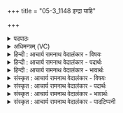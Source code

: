+++
title = "05-3_1148 इन्द्रा याहि"

+++
<details><summary>पदपाठः</summary>

इ꣡न्द्र꣢꣯। आ। या꣣हि। तू꣡तु꣢꣯जानः। उ꣡प꣢꣯। ब्र꣡ह्मा꣢꣯णि। ह꣣रिवः। सुते꣢। द꣣धिष्व। नः। च꣡नः꣢꣯। ११४८।
</details>

<details><summary>अधिमन्त्रम् (VC)</summary>

- इन्द्रः
- मधुच्छन्दा वैश्वामित्रः
- गायत्री
- षड्जः
</details>

<details><summary>हिन्दी : आचार्य रामनाथ वेदालंकार - विषयः</summary>

अगले मन्त्र में फिर उसी विषय का वर्णन है।
</details>

<details><summary>हिन्दी : आचार्य रामनाथ वेदालंकार - पदार्थः</summary>

पदार्थान्वय -  हे(हरिवः)परस्पर आकर्षणवाले सूर्य,चन्द्र,पृथिवी आदि लोकों के स्वामी(इन्द्र)जगदीश्वर!आप(तूतुजानः)शीघ्रता करते हुए,हमारे(ब्रह्माणि)स्तोत्रों के(उप आ याहि)समीप आओ।(नः)हमारे(सुते)पुत्र आदि सन्तान में(चनः)उपासना से मिलनेवाला आनन्द-रस(दधिष्व)धारण कराओ ॥३॥
</details>

<details><summary>हिन्दी : आचार्य रामनाथ वेदालंकार - भावार्थः</summary>

भावार्थ -  मनुष्यों को चाहिए कि सपरिवार परमेश्वरोपासना का आनन्द-रस प्रतिदिन प्राप्त करके दैनिक कार्यों में प्रवृत्त हों ॥३॥
</details>

<details><summary>संस्कृत : आचार्य रामनाथ वेदालंकार - विषयः</summary>

अथ पुनरपि स एव विषय उच्यते।
</details>

<details><summary>संस्कृत : आचार्य रामनाथ वेदालंकार - पदार्थः</summary>

पदार्थान्वय -  हे(हरिवः)हरीणां परस्पराकर्षणवतां सूर्यचन्द्रपृथिव्यादिलोकानां स्वामिन्(इन्द्र)जगदीश्वर!त्वम्(तूतुजानः)त्वरमाणः।[तूतुजानः इति क्षिप्रनामसु पठितम्। निघं० २।१४।]अस्माकम्(ब्रह्माणि)स्तोत्राणि(उप आयाहि)उपागच्छ।(नः)अस्माकम्(सुते)पुत्रादौ सन्ताने(चनः)उपासनाजन्यम् आनन्दरसम्(दधिष्व)धारय।[दध धारणे,भ्वादिः]॥३॥२
</details>

<details><summary>संस्कृत : आचार्य रामनाथ वेदालंकार - भावार्थः</summary>

भावार्थ -  जनैः सपरिवारं परमेश्वरोपासनाया आनन्दरसं प्रत्यहं प्राप्य दैनिककार्येषु प्रवर्तितव्यम् ॥३॥
</details>

<details><summary>संस्कृत : आचार्य रामनाथ वेदालंकार - पादटिप्पनी</summary>

टिप्पनी -   १. ऋ० १।३।६, य० २०।८९, अथ० २०।८४।३। २. दयानन्दर्षिर्मन्त्रमिमम् ऋग्भाष्ये वायुविषये यजुर्भाष्ये च विद्वद्विषये व्याख्यातवान्।
</details>